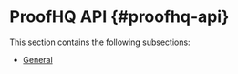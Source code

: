 


# ProofHQ API {#proofhq-api}

This section contains the following subsections:



* [General](_General.md) 


